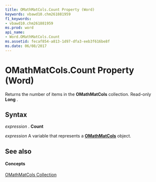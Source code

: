 ```yaml
---
title: OMathMatCols.Count Property (Word)
keywords: vbawd10.chm261881959
f1_keywords:
- vbawd10.chm261881959
ms.prod: word
api_name:
- Word.OMathMatCols.Count
ms.assetid: fecaf854-a813-1d97-dfa3-eeb3f616be8f
ms.date: 06/08/2017
---
```



# OMathMatCols.Count Property (Word)

Returns the number of items in the  **OMathMatCols** collection. Read-only **Long** .


## Syntax

 _expression_ . **Count**

 _expression_ A variable that represents a **[OMathMatCols](omathmatcols-object-word.md)** object.


## See also


#### Concepts


[OMathMatCols Collection](omathmatcols-object-word.md)

